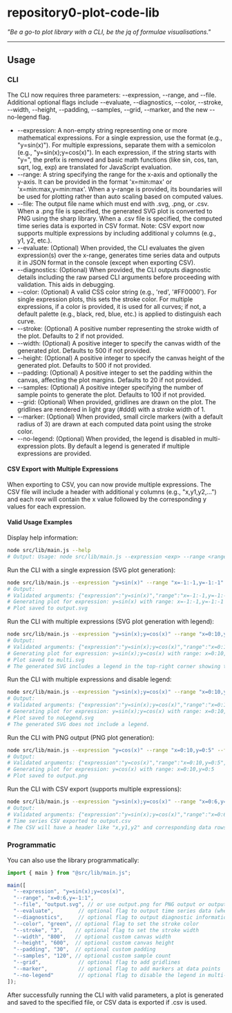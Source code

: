 # repository0-plot-code-lib

_"Be a go-to plot library with a CLI, be the jq of formulae visualisations."_

---

## Usage

### CLI

The CLI now requires three parameters: --expression, --range, and --file. Additional optional flags include --evaluate, --diagnostics, --color, --stroke, --width, --height, --padding, --samples, --grid, --marker, and the new --no-legend flag.

- --expression: A non-empty string representing one or more mathematical expressions. For a single expression, use the format (e.g., "y=sin(x)"). For multiple expressions, separate them with a semicolon (e.g., "y=sin(x);y=cos(x)"). In each expression, if the string starts with "y=", the prefix is removed and basic math functions (like sin, cos, tan, sqrt, log, exp) are translated for JavaScript evaluation.
- --range: A string specifying the range for the x-axis and optionally the y-axis. It can be provided in the format 'x=min:max' or 'x=min:max,y=min:max'. When a y-range is provided, its boundaries will be used for plotting rather than auto scaling based on computed values.
- --file: The output file name which must end with .svg, .png, or .csv. When a .png file is specified, the generated SVG plot is converted to PNG using the sharp library. When a .csv file is specified, the computed time series data is exported in CSV format. Note: CSV export now supports multiple expressions by including additional y columns (e.g., y1, y2, etc.).
- --evaluate: (Optional) When provided, the CLI evaluates the given expression(s) over the x-range, generates time series data and outputs it in JSON format in the console (except when exporting CSV).
- --diagnostics: (Optional) When provided, the CLI outputs diagnostic details including the raw parsed CLI arguments before proceeding with validation. This aids in debugging.
- --color: (Optional) A valid CSS color string (e.g., 'red', '#FF0000'). For single expression plots, this sets the stroke color. For multiple expressions, if a color is provided, it is used for all curves; if not, a default palette (e.g., black, red, blue, etc.) is applied to distinguish each curve.
- --stroke: (Optional) A positive number representing the stroke width of the plot. Defaults to 2 if not provided.
- --width: (Optional) A positive integer to specify the canvas width of the generated plot. Defaults to 500 if not provided.
- --height: (Optional) A positive integer to specify the canvas height of the generated plot. Defaults to 500 if not provided.
- --padding: (Optional) A positive integer to set the padding within the canvas, affecting the plot margins. Defaults to 20 if not provided.
- --samples: (Optional) A positive integer specifying the number of sample points to generate the plot. Defaults to 100 if not provided.
- --grid: (Optional) When provided, gridlines are drawn on the plot. The gridlines are rendered in light gray (#ddd) with a stroke width of 1.
- --marker: (Optional) When provided, small circle markers (with a default radius of 3) are drawn at each computed data point using the stroke color.
- --no-legend: (Optional) When provided, the legend is disabled in multi-expression plots. By default a legend is generated if multiple expressions are provided.

#### CSV Export with Multiple Expressions

When exporting to CSV, you can now provide multiple expressions. The CSV file will include a header with additional y columns (e.g., "x,y1,y2,...") and each row will contain the x value followed by the corresponding y values for each expression.

#### Valid Usage Examples

Display help information:

```sh
node src/lib/main.js --help
# Output: Usage: node src/lib/main.js --expression <exp> --range <range> --file <filepath> [--evaluate] [--diagnostics] [--color <color>] [--stroke <number>] [--width <number>] [--height <number>] [--padding <number>] [--samples <number>] [--grid] [--marker] [--no-legend]
```

Run the CLI with a single expression (SVG plot generation):

```sh
node src/lib/main.js --expression "y=sin(x)" --range "x=-1:-1,y=-1:-1" --file output.svg
# Output:
# Validated arguments: {"expression":"y=sin(x)","range":"x=-1:-1,y=-1:-1","file":"output.svg"}
# Generating plot for expression: y=sin(x) with range: x=-1:-1,y=-1:-1
# Plot saved to output.svg
```

Run the CLI with multiple expressions (SVG plot generation with legend):

```sh
node src/lib/main.js --expression "y=sin(x);y=cos(x)" --range "x=0:10,y=-1:1" --file multi.svg
# Output:
# Validated arguments: {"expression":"y=sin(x);y=cos(x)","range":"x=0:10,y=-1:1","file":"multi.svg"}
# Generating plot for expression: y=sin(x);y=cos(x) with range: x=0:10,y=-1:1
# Plot saved to multi.svg
# The generated SVG includes a legend in the top-right corner showing the color swatch and label for each expression.
```

Run the CLI with multiple expressions and disable legend:

```sh
node src/lib/main.js --expression "y=sin(x);y=cos(x)" --range "x=0:10,y=-1:1" --file noLegend.svg --no-legend
# Output:
# Validated arguments: {"expression":"y=sin(x);y=cos(x)","range":"x=0:10,y=-1:1","file":"noLegend.svg","noLegend":true}
# Generating plot for expression: y=sin(x);y=cos(x) with range: x=0:10,y=-1:1
# Plot saved to noLegend.svg
# The generated SVG does not include a legend.
```

Run the CLI with PNG output (PNG plot generation):

```sh
node src/lib/main.js --expression "y=cos(x)" --range "x=0:10,y=0:5" --file output.png
# Output:
# Validated arguments: {"expression":"y=cos(x)","range":"x=0:10,y=0:5","file":"output.png"}
# Generating plot for expression: y=cos(x) with range: x=0:10,y=0:5
# Plot saved to output.png
```

Run the CLI with CSV export (supports multiple expressions):

```sh
node src/lib/main.js --expression "y=sin(x);y=cos(x)" --range "x=0:6,y=-1:1" --file output.csv
# Output:
# Validated arguments: {"expression":"y=sin(x);y=cos(x)","range":"x=0:6,y=-1:1","file":"output.csv"}
# Time series CSV exported to output.csv
# The CSV will have a header like "x,y1,y2" and corresponding data rows.
```

### Programmatic

You can also use the library programmatically:

```js
import { main } from "@src/lib/main.js";

main([
  "--expression", "y=sin(x);y=cos(x)",
  "--range", "x=0:6,y=-1:1",
  "--file", "output.svg", // or use output.png for PNG output or output.csv for CSV export
  "--evaluate",        // optional flag to output time series data (when not exporting CSV)
  "--diagnostics",     // optional flag to output diagnostic information
  "--color", "green", // optional flag to set the stroke color
  "--stroke", "3",    // optional flag to set the stroke width
  "--width", "800",   // optional custom canvas width
  "--height", "600",  // optional custom canvas height
  "--padding", "30",  // optional custom padding
  "--samples", "120", // optional custom sample count
  "--grid",            // optional flag to add gridlines
  "--marker",          // optional flag to add markers at data points
  "--no-legend"        // optional flag to disable the legend in multi-expression plots
]);
```

After successfully running the CLI with valid parameters, a plot is generated and saved to the specified file, or CSV data is exported if .csv is used.
